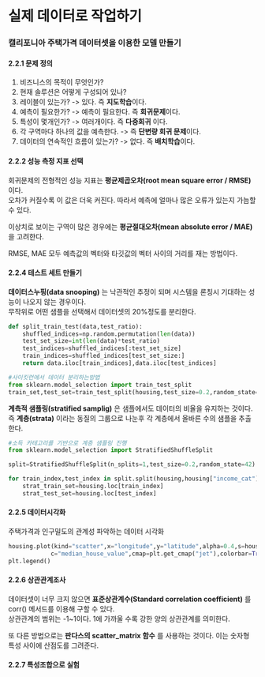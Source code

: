 # 실제 데이터로 작업하기

### 캘리포니아 주택가격 데이터셋을 이용한 모델 만들기

#### 2.2.1 문제 정의
1. 비즈니스의 목적이 무엇인가?   
2. 현재 솔루션은 어떻게 구성되어 있나?  
3. 레이블이 있는가? -> 있다. 즉 **지도학습**이다.  
4. 예측이 필요한가? -> 예측이 필요한다. 즉 **회귀문제**이다.  
5. 특성이 몇개인가? -> 여러개이다. 즉 **다중회귀** 이다.  
6. 각 구역마다 하나의 값을 예측한다. -> 즉 **단변량 회귀 문제**이다.  
7. 데이터의 연속적인 흐름이 있는가? -> 없다. 즉 **배치학습**이다.  

#### 2.2.2 성능 측정 지표 선택
회귀문제의 전형적인 성능 지표는 **평균제곱오차(root mean square error / RMSE)** 이다.  
오차가 커질수록 이 값은 더욱 커진다. 따라서 예측에 얼마나 많은 오류가 있는지 가늠할 수 있다.  
  
이상치로 보이는 구역이 많은 경우에는 **평균절대오차(mean absolute error / MAE)**  을 고려한다.  
  
RMSE, MAE 모두 예측값의 벡터와 타깃값의 벡터 사이의 거리를 재는 방법이다.  

#### 2.2.4 테스트 세트 만들기
**데이터스누핑(data snooping)** 는 낙관적인 추정이 되며 시스템을 론칭시 기대하는 성능이 나오지 않는 경우이다.   
무작위로 어떤 샘플을 선택해서 데이터셋의 20%정도를 분리한다. 

```python
def split_train_test(data,test_ratio):
    shuffled_indices=np.random.permutation(len(data))
    test_set_size=int(len(data)*test_ratio)
    test_indices=shuffled_indices[:test_set_size]
    train_indices=shuffled_indices[test_set_size:]
    return data.iloc[train_indices],data.iloc[test_indices]
 ```  
   
```python
#사이킷런에서 데이터 분리하는방법
from sklearn.model_selection import train_test_split  
train_set,test_set=train_test_split(housing,test_size=0.2,random_state=42)
```  
  

**계측적 샘플링(stratified samplig)** 은 샘플에서도 데이터의 비율을 유지하는 것이다.  
즉 **계층(strata)** 이라는 동질의 그룹으로 나눈후 각 계층에서 올바른 수의 샘플을 추출한다.  
```python
#소득 카테고리를 기반으로 계층 샘플링 진행
from sklearn.model_selection import StratifiedShuffleSplit

split=StratifiedShuffleSplit(n_splits=1,test_size=0.2,random_state=42)

for train_index,test_index in split.split(housing,housing["income_cat"]):
    strat_train_set=housing.loc[train_index]
    strat_test_set=housing.loc[test_index]
```

#### 2.2.5 데이터시각화
주택가격과 인구밀도의 관계성 파악하는 데이터 시각화  
```python
housing.plot(kind="scatter",x="longitude",y="latitude",alpha=0.4,s=housing["population"]/100,label="population",figsize=(10,7),
            c="median_house_value",cmap=plt.get_cmap("jet"),colorbar=True,sharex=False)
plt.legend()
```

#### 2.2.6 상관관계조사
데이터셋이 너무 크지 않으면 **표준상관계수(Standard correlation coefficient)** 를 corr() 메서드를 이용해 구할 수 있다.  
상관관계의 범위는 -1~1이다. 1에 가까울 수록 강한 양의 상관관계를 의미한다.  
  
또 다른 방법으로는 **판다스의 scatter_matrix 함수** 를 사용하는 것이다. 이는 숫자형 특성 사이에 산점도를 그려준다.  


#### 2.2.7 특성조합으로 실험
